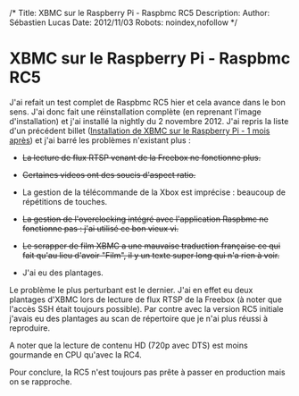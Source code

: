 /*
Title: XBMC sur le Raspberry Pi - Raspbmc RC5
Description: 
Author: Sébastien Lucas
Date: 2012/11/03
Robots: noindex,nofollow
*/
# XBMC sur le Raspberry Pi - Raspbmc RC5

J'ai refait un test complet de Raspbmc RC5 hier et cela avance dans le bon sens. J'ai donc fait une réinstallation complète (en reprenant l'image d'installation) et j'ai installé la nightly du 2 novembre 2012. J'ai repris la liste d'un précédent billet ([Installation de XBMC sur le Raspberry Pi - 1 mois après](/blog/raspberry-pi-xbmc-2)) et j'ai barré les problèmes n'existant plus :

*	<del>La lecture de flux RTSP venant de la Freebox ne fonctionne plus.</del>

*	<del>Certaines videos ont des soucis d'aspect ratio.</del>

*	La gestion de la télécommande de la Xbox est imprécise : beaucoup de répétitions de touches.

*	<del>La gestion de l'overclocking intégré avec l'application Raspbmc ne fonctionne pas : j'ai utilisé ce bon vieux vi.</del>

*	<del>Le scrapper de film XBMC a une mauvaise traduction française ce qui fait qu'au lieu d'avoir "Film", il y un texte super long qui n'a rien à voir.</del>

*	J'ai eu des plantages.

Le problème le plus perturbant est le dernier. J'ai en effet eu deux plantages d'XBMC lors de lecture de flux RTSP de la Freebox (à noter que l'accès SSH était toujours possible). Par contre avec la version RC5 initiale j'avais eu des plantages au scan de répertoire que je n'ai plus réussi à reproduire.

A noter que la lecture de contenu HD (720p avec DTS) est moins gourmande en CPU qu'avec la RC4. 

Pour conclure, la RC5 n'est toujours pas prête à passer en production mais on se rapproche.


